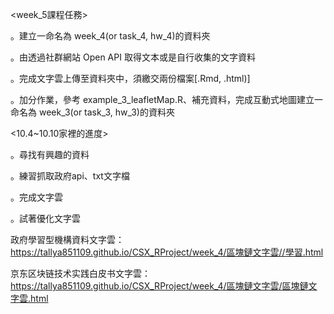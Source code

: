 <week_5課程任務>

。建立一命名為 week_4(or task_4, hw_4)的資料夾

。由透過社群網站 Open API 取得文本或是自行收集的文字資料

。完成文字雲上傳至資料夾中，須繳交兩份檔案[.Rmd, .html)]

。加分作業，參考 example_3_leafletMap.R、補充資料，完成互動式地圖建立一命名為 week_3(or task_3, hw_3)的資料夾


<10.4~10.10家裡的進度>

。尋找有興趣的資料

。練習抓取政府api、txt文字檔

。完成文字雲

。試著優化文字雲

政府學習型機構資料文字雲：
https://tallya851109.github.io/CSX_RProject/week_4/區塊鏈文字雲//學習.html

京东区块链技术实践白皮书文字雲：
https://tallya851109.github.io/CSX_RProject/week_4/區塊鏈文字雲/區塊鏈文字雲.html



